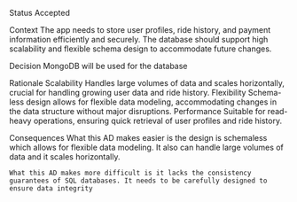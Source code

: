 Status
    Accepted

Context
    The app needs to store user profiles, ride history, and payment information efficiently and securely. The database should support high scalability and flexible schema design to accommodate future changes.

Decision
    MongoDB will be used for the database

Rationale
    Scalability
        Handles large volumes of data and scales horizontally, crucial for handling growing user data and ride history.
    Flexibility
        Schema-less design allows for flexible data modeling, accommodating changes in the data structure without major disruptions.
    Performance
        Suitable for read-heavy operations, ensuring quick retrieval of user profiles and ride history.

Consequences
    What this AD makes easier is the design is schemaless which allows for flexible data modeling. It also can handle large volumes of data and it scales horizontally.

    What this AD makes more difficult is it lacks the consistency guarantees of SQL databases. It needs to be carefully designed to ensure data integrity